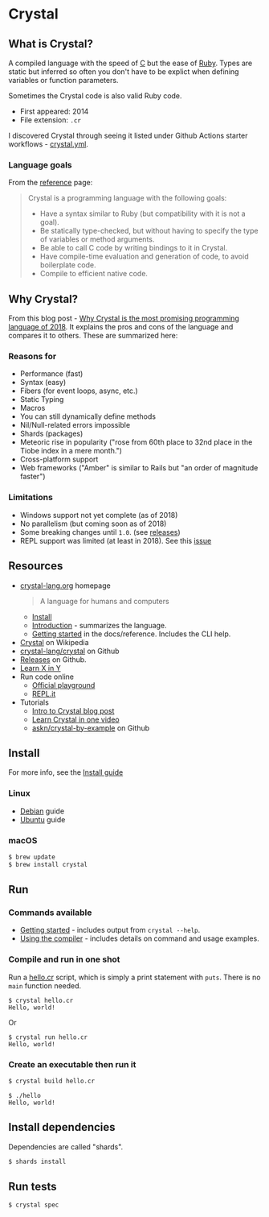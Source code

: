 # Crystal


## What is Crystal?

A compiled language with the speed of [C](../C/) but the ease of [Ruby](../Ruby/). Types are static but inferred so often you don't have to be explict when defining variables or function parameters.

Sometimes the Crystal code is also valid Ruby code.

- First appeared: 2014
- File extension: `.cr`

I discovered Crystal through seeing it listed under Github Actions starter workflows - [crystal.yml](https://github.com/actions/starter-workflows/blob/master/ci/crystal.yml).


### Language goals

From the [reference](https://crystal-lang.org/reference/) page:

> Crystal is a programming language with the following goals:
>
> - Have a syntax similar to Ruby (but compatibility with it is not a goal).
> - Be statically type-checked, but without having to specify the type of variables or method arguments.
> - Be able to call C code by writing bindings to it in Crystal.
> - Have compile-time evaluation and generation of code, to avoid boilerplate code.
> - Compile to efficient native code.


## Why Crystal?

From this blog post - [Why Crystal is the most promising programming language of 2018](https://medium.com/@DuroSoft/why-crystal-is-the-most-promising-programming-language-of-2018-aad669d8344f). It explains the pros and cons of the language and compares it to others. These are summarized here:


### Reasons for

- Performance (fast)
- Syntax (easy)
- Fibers (for event loops, async, etc.)
- Static Typing
- Macros
- You can still dynamically define methods
- Nil/Null-related errors impossible
- Shards (packages)
- Meteoric rise in popularity ("rose from 60th place to 32nd place in the Tiobe index in a mere month.")
- Cross-platform support
- Web frameworks ("Amber" is similar to Rails but "an order of magnitude faster")

### Limitations

- Windows support not yet complete (as of 2018)
- No parallelism (but coming soon as of 2018)
- Some breaking changes until `1.0`. (see [releases](https://github.com/crystal-lang/crystal/releases))
- REPL support was limited (at least in 2018). See this [issue](https://github.com/crystal-lang/crystal/issues/681)

## Resources

- [crystal-lang.org](https://crystal-lang.org/) homepage
    > A language for humans and computers
    - [Install](https://crystal-lang.org/install/)
    - [Introduction](https://crystal-lang.org/reference/) - summarizes the language.
    - [Getting started](https://crystal-lang.org/reference/getting_started/) in the docs/reference. Includes the CLI help.
- [Crystal](https://en.wikipedia.org/wiki/Crystal_(programming_language)) on Wikipedia
- [crystal-lang/crystal](https://github.com/crystal-lang/crystal) on Github
- [Releases](https://github.com/crystal-lang/crystal/releases) on Github.
- [Learn X in Y](https://learnxinyminutes.com/docs/crystal/)
- Run code online
    - [Official playground](https://play.crystal-lang.org/#/cr)
    - [REPL.it](https://repl.it/languages/crystal)
- Tutorials
    - [Intro to Crystal blog post](https://rollout.io/blog/an-introduction-to-crystal-fast-as-c-slick-as-ruby/)
    - [Learn Crystal in one video](https://www.youtube.com/watch?v=DxFP-Wjqtsc)
    - [askn/crystal-by-example](https://github.com/askn/crystal-by-example) on Github


## Install

For more info, see the [Install guide](https://crystal-lang.org/install/)

### Linux

- [Debian](https://crystal-lang.org/install/on_debian/) guide
- [Ubuntu](https://crystal-lang.org/install/on_ubuntu/) guide


### macOS

```sh
$ brew update
$ brew install crystal
```


## Run

### Commands available

- [Getting started](https://crystal-lang.org/reference/getting_started/) - includes output from `crystal --help`.
- [Using the compiler](https://crystal-lang.org/reference/using_the_compiler/) - includes details on command and usage examples.


### Compile and run in one shot

Run a [hello.cr](hello.cr) script, which is simply a print statement with `puts`. There is no `main` function needed.

```
$ crystal hello.cr
Hello, world!
```

Or

```
$ crystal run hello.cr
Hello, world!
```


### Create an executable then run it

```sh
$ crystal build hello.cr
```

```
$ ./hello
Hello, world!
```


## Install dependencies

Dependencies are called "shards".

```sh
$ shards install
```

## Run tests

```sh
$ crystal spec
```
